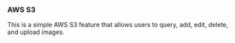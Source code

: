 ### AWS S3
This is a simple AWS S3 feature that allows users to query, add, edit, delete, and upload images.
